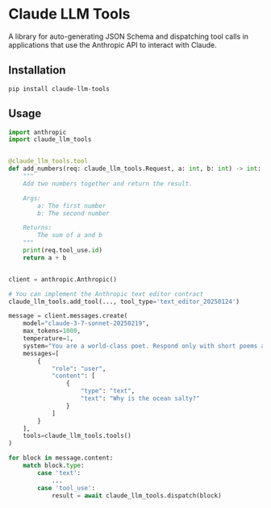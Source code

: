# Claude LLM Tools

A library for auto-generating JSON Schema and dispatching tool calls in applications
that use the Anthropic API to interact with Claude.

## Installation
```shell
pip install claude-llm-tools
```

## Usage

```python
import anthropic
import claude_llm_tools


@claude_llm_tools.tool
def add_numbers(req: claude_llm_tools.Request, a: int, b: int) -> int:
    """
    Add two numbers together and return the result.

    Args:
        a: The first number
        b: The second number

    Returns:
        The sum of a and b
    """
    print(req.tool_use.id)
    return a + b


client = anthropic.Anthropic()

# You can implement the Anthropic text editor contract
claude_llm_tools.add_tool(..., tool_type='text_editor_20250124')

message = client.messages.create(
    model="claude-3-7-sonnet-20250219",
    max_tokens=1000,
    temperature=1,
    system="You are a world-class poet. Respond only with short poems about math.",
    messages=[
        {
            "role": "user",
            "content": [
                {
                    "type": "text",
                    "text": "Why is the ocean salty?"
                }
            ]
        }
    ],
    tools=claude_llm_tools.tools()
)

for block in message.content:
    match block.type:
        case 'text':
            ...
        case 'tool_use':
            result = await claude_llm_tools.dispatch(block)
```
